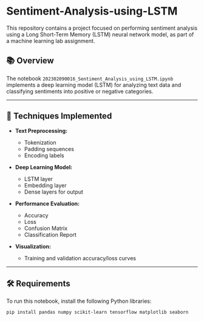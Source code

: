 # Sentiment-Analysis-using-LSTM

This repository contains a project focused on performing sentiment analysis using a Long Short-Term Memory (LSTM) neural network model, as part of a machine learning lab assignment.

## 📚 Overview

The notebook `202302090016_Sentiment_Analysis_using_LSTM.ipynb` implements a deep learning model (LSTM) for analyzing text data and classifying sentiments into positive or negative categories.

---

## 🚀 Techniques Implemented

- **Text Preprocessing:**
  - Tokenization
  - Padding sequences
  - Encoding labels

- **Deep Learning Model:**
  - LSTM layer
  - Embedding layer
  - Dense layers for output

- **Performance Evaluation:**
  - Accuracy
  - Loss
  - Confusion Matrix
  - Classification Report

- **Visualization:**
  - Training and validation accuracy/loss curves

---

## 🛠️ Requirements

To run this notebook, install the following Python libraries:

```bash
pip install pandas numpy scikit-learn tensorflow matplotlib seaborn
